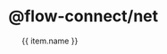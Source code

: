 # @flow-connect/net

<ul class="list">
  <li v-for="item in data.classes" :key="item">
    <router-link :to="item.link">
      <Icon type="class" />
      <span>{{ item.name }}</span>
    </router-link>
  </li>
</ul>

<script setup>
import data from "../../../../reflections/standard-nodes/net.json";
</script>

<style scoped>
.list {
  column-count: 3;
  column-gap: 3rem;
  list-style: none;
}
.list li a {
  white-space: nowrap;
}

@media (max-width: 945px) {
  .list {
    column-count: 2;
  }
}
@media (max-width: 490px) {
  .list {
    column-count: 1;
  }
}
</style>
